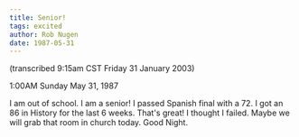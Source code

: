 ```yaml
---
title: Senior!
tags: excited
author: Rob Nugen
date: 1987-05-31
---
```


<p class=note>(transcribed 9:15am CST Friday 31 January 2003)</p>

<p class=date>1:00AM Sunday May 31, 1987</p>

<p>I am out of school.  I am a senior!  I passed Spanish final with a
72.  I got an 86 in History for the last 6 weeks.  That's great!  I
thought I failed.  Maybe we will grab that room in church today.  Good
Night.</p>
